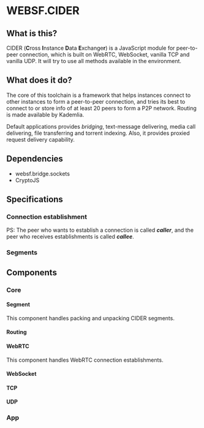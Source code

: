 # WEBSF.CIDER

## What is this?
CIDER (**C**ross **I**nstance **D**ata **E**xchange**r**) is a JavaScript module for peer-to-peer connection, which is built on WebRTC, WebSocket, vanilla TCP and vanilla UDP. It will try to use all methods available in the environment.

## What does it do?
The core of this toolchain is a framework that helps instances connect to other instances to form a peer-to-peer connection, and tries its best to connect to or store info of at least 20 peers to form a P2P network. Routing is made available by Kademlia.

Default applications provides *bridging*, text-message delivering, media call delivering, file transferring and torrent indexing. Also, it provides proxied request delivery capability.

## Dependencies
* websf.bridge.sockets
* CryptoJS

## Specifications
### Connection establishment
PS: The peer who wants to establish a connection is called ***caller***, and the peer who receives establishments is called ***callee***.

### Segments

## Components
### Core
#### Segment
This component handles packing and unpacking CIDER segments.

#### Routing

#### WebRTC
This component handles WebRTC connection establishments.

#### WebSocket

#### TCP

#### UDP

### App
